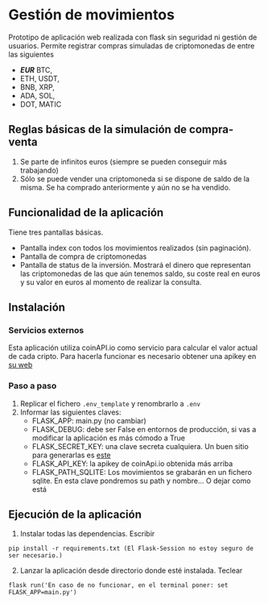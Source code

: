 # Gestión de movimientos

Prototipo de aplicación web realizada con flask sin seguridad ni gestión de usuarios.
Permite registrar compras simuladas de criptomonedas de entre las siguientes
- **_EUR_** BTC,
- ETH,		USDT,
- BNB, 		XRP,
- ADA, 		SOL,
- DOT,		MATIC

## Reglas básicas de la simulación de compra-venta
1. Se parte de infinitos euros (siempre se pueden conseguir más trabajando)
2. Sólo se puede vender una criptomoneda si se dispone de saldo de la misma. Se ha comprado anteriormente y aún no se ha vendido.

## Funcionalidad de la aplicación
Tiene tres pantallas básicas.
- Pantalla index con todos los movimientos realizados (sin paginación).
- Pantalla de compra de criptomonedas
- Pantalla de status de la inversión. Mostrará el dinero que representan las criptomonedas de las que aún tenemos saldo, su coste real en euros y su valor en euros al momento de realizar la consulta.

## Instalación

### Servicios externos

Esta aplicación utiliza coinAPI.io como servicio para calcular el valor actual de cada cripto. Para hacerla funcionar es necesario obtener una apikey en [su web](https://www.coinapi.io/market-data-api/pricing)

### Paso a paso

1. Replicar el fichero `.env_template` y renombrarlo a `.env`
2. Informar las siguientes claves:
    - FLASK_APP: main.py (no cambiar)
    - FLASK_DEBUG: debe ser False en entornos de producción, si vas a modificar la aplicación es más cómodo a True
    - FLASK_SECRET_KEY: una clave secreta cualquiera. Un buen sitio para generarlas es [este](https://randomkeygen.com)
    - FLASK_API_KEY: la apikey de coinApi.io obtenida más arriba
    - FLASK_PATH_SQLITE: Los movimientos se grabarán en un fichero sqlite. En esta clave pondremos su path y nombre... O dejar como está

## Ejecución de la aplicación
1. Instalar todas las dependencias. Escribir
```
pip install -r requirements.txt (El Flask-Session no estoy seguro de ser necesario.)
```

2. Lanzar la aplicación desde directorio donde esté instalada. Teclear
```
flask run('En caso de no funcionar, en el terminal poner: set FLASK_APP=main.py')
```